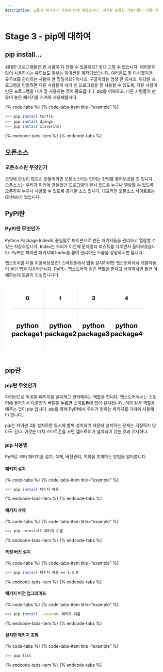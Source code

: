 ```yaml
---
description: 모듈과 패키지의 개념에 대해 배웠습니다. 이제는 훌륭한 개발자들이 만들어놓은 모듈과 패키지를 함께 공유하고 사용하는 흐름에 대해 배워봅니다.
---
```


# Stage 3 - pip에 대하여

## pip install...

위대한 프로그램들은 한 사람이 다 만들 수 있을까요? 절대 그럴 수 없습니다. 여러분이 많이 사용하시는 유투브도 일부는 파이썬을 제작되었습니다. 여러분도 잘 아시겠지만, 유투브를 관리하는 사람이 한 명일까요? 아니죠. 구글이라는 엄청 큰 회사죠. 위대한 프로그램을 만들려면 다른 사람들이 내가 쓴 프로그램을 잘 사용할 수 있도록, 다른 사람이 만든 프로그램을 내가 잘 사용하는 것이 중요합니다. pip를 이해하고, 다른 사람들이 만들어 놓은 패키지를 가져와 사용해봅시다.

{% code-tabs %}
{% code-tabs-item title="example" %}
```bash
>>> pip install turtle
>>> pip install django
>>> pip install xlsxwriter
```
{% endcode-tabs-item %}
{% endcode-tabs %}

## 오픈소스 

### 오픈소스란 무엇인가 

코딩에 관심이 많으신 분들이라면 오픈소스라는 단어는 한번쯤 들어보셨을 것 입니다. 오픈소스는 우리가 이전에 만들었던 프로그램의 원시 코드를 누구나 열람할 수 있도록 오픈하여 누구나 사용할 수 있도록 공개한 소스 입니다. 대표적인 오픈소스 사이트로는 GitHub가 있습니다.

## PyPI란

### PyPI란 무엇인가 

Python Package Index의 줄임말로 파이썬으로 만든 패키지들을 관리하고 열람할 수 있는 저장소입니다. Index는 우리가 이전에 문자열과 리스트를 다루면서 들어보셨습니다. PyPI는 파이썬 패키지에 Index를 붙여 관리하는 모습을 상상하시면 됩니다. 

앱스토어를 다들 이용해보셨죠? 스마트폰에서 앱을 설치하려면 앱스토어에서 개발자들이 올린 앱을 다운받습니다. PyPI는 앱스토어와 같은 역할을 한다고 생각하시면 훨씬 이해하는데 도움이 되실겁니다다.

![PyPI&#xC758; &#xBAA8;&#xC2B5;](../.gitbook/assets/image%20%28112%29.png)

## pip란

### pip란 무엇인가

파이썬으로 작성된 패키지를 설치하고 관리해주는 역할을 합니다. 앱스토어에서는 스토어에 들어가서 다운받기 버튼을 누르면 스마트폰에 앱이 설치됩니다. 이와 같은 역할을 해주는 것이 pip 입니다. pip를 통해 PyPI에서 우리가 원하는 패키지를 가져와 사용해야 합니다.

pip는 파이썬 3를 설치하면 동시에 함께 설치되기 때문에 설치하는 문제는 걱정하지 않아도 된다. 이것은 마치 스마트폰을 사면 앱스토어가 설치되어 있는 것과 유사하다.

### pip 사용법

PyPI로 부터 패키지를 설치, 삭제, 버전관리, 목록을 조회하는 방법을 알아봅니다.

#### 패키지 설치 

{% code-tabs %}
{% code-tabs-item title="example" %}
```bash
>>> pip install 패키지 이름 
```
{% endcode-tabs-item %}
{% endcode-tabs %}

#### 패키지 삭제 

{% code-tabs %}
{% code-tabs-item title="example" %}
```bash
>>> pip uninstall 패키지 이름 
```
{% endcode-tabs-item %}
{% endcode-tabs %}

#### 특정 버전 설치 

{% code-tabs %}
{% code-tabs-item title="example" %}
```bash
>>> pip install 패키지 이름 == 1.0.0
```
{% endcode-tabs-item %}
{% endcode-tabs %}

#### 패키지 버전 업그레이드 

{% code-tabs %}
{% code-tabs-item title="example" %}
```bash
>>> pip install --upgrade 패키지 이름 
```
{% endcode-tabs-item %}
{% endcode-tabs %}

#### 설치한 패키지 조회 

{% code-tabs %}
{% code-tabs-item title="example" %}
```bash
>>> pip list 
```
{% endcode-tabs-item %}
{% endcode-tabs %}




